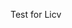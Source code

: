 <!--
 * @Descripttion: 
 * @version: 
 * @Author: Yueyang
 * @email: 1700695611@qq.com
 * @Date: 2020-10-27 16:24:49
 * @LastEditors: Yueyang
 * @LastEditTime: 2020-10-27 16:25:16
-->
Test for Licv